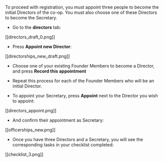 To proceed with registration, you must appoint three people to become the initial Directors of the co-op. You must also choose one of these Directors to become the Secretary.

* Go to the **directors** tab:

[[directors_draft_0.png]]

* Press **Appoint new Director**:

[[directorships_new_draft.png]]

* Choose one of your existing Founder Members to become a Director, and press **Record this appointment**

* Repeat this process for each of the Founder Members who will be an initial Director.

* To appoint your Secretary, press **Appoint** next to the Director you wish to appoint:

[[directors_appoint.png]]

* And confirm their appointment as Secretary:

[[officerships_new.png]]

* Once you have three Directors and a Secretary, you will see the corresponding tasks in your checklist completed:

[[checklist_3.png]]